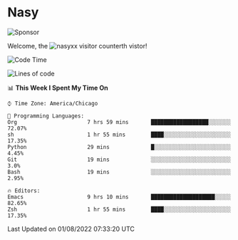 # Nasy

<!--
<p align="center">
<img height="200" src="https://github-readme-stats.vercel.app/api?username=nasyxx&count_private=true&show_icons=true&theme=dracula&include_all_commits=true"/>
<img height="200" src="https://github-readme-stats.vercel.app/api/top-langs/?username=nasyxx&theme=dracula&hide=html,jupyter+notebook&count_private=true&show_icons=true"/>
</p>

  
----------------
-->

![Sponsor](https://img.shields.io/static/v1.svg?label=Sponsor&message=%E2%9D%A4&logo=GitHub&style=flat&color=pink)
 
Welcome, the ![nasyxx visitor counter](https://count.getloli.com/get/@nasyxx?theme=rule34)th vistor!
 
<!--START_SECTION:waka-->
![Code Time](http://img.shields.io/badge/Code%20Time-2%2C534%20hrs%2048%20mins-blue)

![Lines of code](https://img.shields.io/badge/From%20Hello%20World%20I%27ve%20Written-5%20Million%20lines%20of%20code-blue)

📊 **This Week I Spent My Time On** 

```text
⌚︎ Time Zone: America/Chicago

💬 Programming Languages: 
Org                      7 hrs 59 mins       ██████████████████░░░░░░░   72.07% 
sh                       1 hr 55 mins        ████░░░░░░░░░░░░░░░░░░░░░   17.35% 
Python                   29 mins             █░░░░░░░░░░░░░░░░░░░░░░░░   4.45% 
Git                      19 mins             ░░░░░░░░░░░░░░░░░░░░░░░░░   3.0% 
Bash                     19 mins             ░░░░░░░░░░░░░░░░░░░░░░░░░   2.95%

🔥 Editors: 
Emacs                    9 hrs 10 mins       ████████████████████░░░░░   82.65% 
Zsh                      1 hr 55 mins        ████░░░░░░░░░░░░░░░░░░░░░   17.35%

```


 Last Updated on 01/08/2022 07:33:20 UTC
<!--END_SECTION:waka-->

<!-- ![visitors](https://visitor-badge.laobi.icu/badge?page_id=nasyxx.nasyxx) -->
